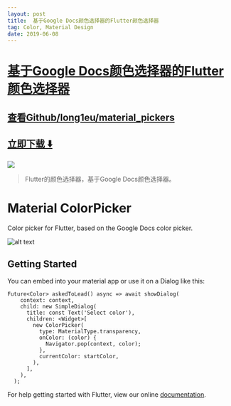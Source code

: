 ```yaml
---
layout: post
title:  基于Google Docs颜色选择器的Flutter颜色选择器
tag: Color, Material Design
date: 2019-06-08
---
```


# [基于Google Docs颜色选择器的Flutter颜色选择器 ](http://github.com/long1eu/material_pickers) 



## [查看Github/long1eu/material_pickers](http://github.com/long1eu/material_pickers)
## [立即下载 ️⬇️ ](https://codeload.github.com/long1eu/material_pickers/zip/master) 


 
![](https://flutterawesome.com/content/images/2018/09/Material-ColorPicker.png)
 
>
> Flutter的颜色选择器，基于Google Docs颜色选择器。
>

 
# Material ColorPicker

Color picker for Flutter, based on the Google Docs color picker.

![alt text](https://raw.githubusercontent.com/long1eu/material_color_picker/master/res/extras/demo.png)

## Getting Started

You can embed into your material app or use it on a Dialog like this:

    Future<Color> askedToLead() async => await showDialog(
        context: context,
        child: new SimpleDialog(
          title: const Text('Select color'),
          children: <Widget>[
            new ColorPicker(
              type: MaterialType.transparency,
              onColor: (color) {
                Navigator.pop(context, color);
              },
              currentColor: startColor,
            ),
          ],
        ),
      );

For help getting started with Flutter, view our online [documentation](http://flutter.io/).

